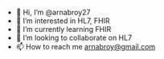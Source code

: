 - 👋 Hi, I’m @arnabroy27
- 👀 I’m interested in HL7, FHIR
- 🌱 I’m currently learning FHIR
- 💞️ I’m looking to collaborate on HL7
- 📫 How to reach me arnabroy@gmail.com

<!---
arnabroy27/arnabroy27 is a ✨ special ✨ repository because its `README.md` (this file) appears on your GitHub profile.
You can click the Preview link to take a look at your changes.
--->
